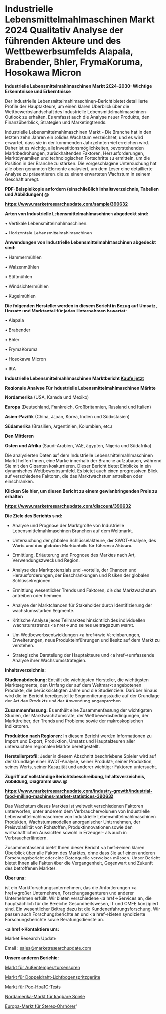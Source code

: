 # Industrielle Lebensmittelmahlmaschinen Markt 2024 Qualitativ Analyse der führenden Akteure und des Wettbewerbsumfelds Alapala, Brabender, Bhler, FrymaKoruma, Hosokawa Micron

<strong>Industrielle Lebensmittelmahlmaschinen Markt 2024-2030: Wichtige Erkenntnisse und Erkenntnisse</strong>

Der Industrielle Lebensmittelmahlmaschinen-Bericht bietet detaillierte Profile der Hauptakteure, um einen klaren Überblick über die Wettbewerbslandschaft des Industrielle Lebensmittelmahlmaschinen-Outlook zu erhalten. Es umfasst auch die Analyse neuer Produkte, den Finanzüberblick, Strategien und Marketingtrends.

Industrielle Lebensmittelmahlmaschinen Markt - Die Branche hat in den letzten zehn Jahren ein solides Wachstum verzeichnet, und es wird erwartet, dass sie in den kommenden Jahrzehnten viel erreichen wird. Daher ist es wichtig, alle Investitionsmöglichkeiten, bevorstehenden Marktbedrohungen, zurückhaltenden Faktoren, Herausforderungen, Marktdynamiken und technologischen Fortschritte zu ermitteln, um die Position in der Branche zu stärken. Die vorgeschlagene Untersuchung hat alle oben genannten Elemente analysiert, um dem Leser eine detaillierte Analyse zu präsentieren, die zu einem erwarteten Wachstum in seinem Geschäft anregt.



<strong><b>PDF-Beispielkopie anfordern (einschließlich Inhaltsverzeichnis, Tabellen und Abbildungen) @ </b></strong>

<strong><a href=https://www.marketresearchupdate.com/sample/390632>

<strong>https://www.marketresearchupdate.com/sample/390632</u></a></strong></strong>



<strong>Arten von Industrielle Lebensmittelmahlmaschinen abgedeckt sind:</strong>

• Vertikale Lebensmittelmahlmaschinen.

• Horizontale Lebensmittelmahlmaschinen



<strong>Anwendungen von Industrielle Lebensmittelmahlmaschinen abgedeckt sind:</strong>

• Hammermühlen

• Walzenmühlen

• Stiftmühlen

• Windsichtermühlen

• Kugelmühlen



<strong>Die folgenden Hersteller werden in diesem Bericht in Bezug auf Umsatz, Umsatz und Marktanteil für jedes Unternehmen bewertet:</strong>

• Alapala

• Brabender

• Bhler

• FrymaKoruma

• Hosokawa Micron

• IKA



<strong>Industrielle Lebensmittelmahlmaschinen Marktbericht <a href=https://www.marketresearchupdate.com/buynow/390632>Kaufe jetzt</a></strong>



<strong>Regionale Analyse Für Industrielle Lebensmittelmahlmaschinen Märkte</strong>



<strong>Nordamerika</strong> (USA, Kanada und Mexiko)



<strong>Europa</strong> (Deutschland, Frankreich, Großbritannien, Russland und Italien)



<strong>Asien-Pazifik</strong> (China, Japan, Korea, Indien und Südostasien)



<strong>Südamerika</strong> (Brasilien, Argentinien, Kolumbien, etc.)



<strong>Den Mittleren</strong> 

<strong>Osten und Afrika</strong> (Saudi-Arabien, VAE, ägypten, Nigeria und Südafrika)

Die analysierten Daten auf dem Industrielle Lebensmittelmahlmaschinen Markt helfen Ihnen, eine Marke innerhalb der Branche aufzubauen, während Sie mit den Giganten konkurrieren. Dieser Bericht bietet Einblicke in ein dynamisches Wettbewerbsumfeld. Es bietet auch einen progressiven Blick auf verschiedene Faktoren, die das Marktwachstum antreiben oder einschränken.



<strong>Klicken Sie hier, um diesen Bericht zu einem gewinnbringenden Preis zu erhalten
</strong>

<strong><a href=https://www.marketresearchupdate.com/discount/390632>https://www.marketresearchupdate.com/discount/390632</b></u></strong></a>



<strong>Die Ziele des Berichts sind:</strong>

- Analyse und Prognose der Marktgröße von Industrielle Lebensmittelmahlmaschinen Branchen auf dem Weltmarkt.

- Untersuchung der globalen Schlüsselakteure, der SWOT-Analyse, des Werts und des globalen Marktanteils für führende Akteure.

- Ermittlung, Erläuterung und Prognose des Marktes nach Art, Verwendungszweck und Region.

- Analyse des Marktpotenzials und -vorteils, der Chancen und Herausforderungen, der Beschränkungen und Risiken der globalen Schlüsselregionen.

- Ermittlung wesentlicher Trends und Faktoren, die das Marktwachstum antreiben oder hemmen.

- Analyse der Marktchancen für Stakeholder durch Identifizierung der wachstumsstarken Segmente.

- Kritische Analyse jedes Teilmarktes hinsichtlich des individuellen Wachstumstrends <a href=>und</a> seines Beitrags zum Markt.

- Um Wettbewerbsentwicklungen <a href=>wie</a> Vereinbarungen, Erweiterungen, neue Produkteinführungen und Besitz auf dem Markt zu verstehen.

- Strategische Darstellung der Hauptakteure und <a href=>umfas</a>sende Analyse ihrer Wachstumsstrategien.



<strong>Inhaltsverzeichnis:</strong>



<strong>Studienabdeckung:</strong> Enthält die wichtigsten Hersteller, die wichtigsten Marktsegmente, den Umfang der auf dem Weltmarkt angebotenen Produkte, die berücksichtigten Jahre und die Studienziele. Darüber hinaus wird die im Bericht bereitgestellte Segmentierungsstudie auf der Grundlage der Art des Produkts und der Anwendung angesprochen.



<strong>Zusammenfassung:</strong> Es enthält eine Zusammenfassung der wichtigsten Studien, der Marktwachstumsrate, der Wettbewerbsbedingungen, der Markttreiber, der Trends und Probleme sowie der makroskopischen Indikatoren.



<strong>Produktion nach Regionen:</strong> In diesem Bericht werden Informationen zu Import und Export, Produktion, Umsatz und Hauptakteuren aller untersuchten regionalen Märkte bereitgestellt.



<strong>Herstellerprofil:</strong> Jeder in diesem Abschnitt beschriebene Spieler wird auf der Grundlage einer SWOT-Analyse, seiner Produkte, seiner Produktion, seines Werts, seiner Kapazität und anderer wichtiger Faktoren untersucht.



<strong><b>Zugriff auf vollständige Berichtsbeschreibung, Inhaltsverzeichnis, Abbildung, Diagramm usw. @ </b></strong>

<strong><a href=https://www.marketresearchupdate.com/industry-growth/industrial-food-milling-machines-market-statistices-390632>https://www.marketresearchupdate.com/industry-growth/industrial-food-milling-machines-market-statistices-390632</a></strong>

Das Wachstum dieses Marktes ist weltweit verschiedenen Faktoren unterworfen, unter anderem dem Verbrauchervolumen von Industrielle Lebensmittelmahlmaschinen von Industrielle Lebensmittelmahlmaschinen Produkten, Wachstumsmodellen anorganischer Unternehmen, der Preisvolatilität von Rohstoffen, Produktinnovationen sowie den wirtschaftlichen Aussichten sowohl in Erzeuger- als auch in Verbraucherländern.

Zusammenfassend bietet Ihnen dieser Bericht <a href=>einen</a> klaren Überblick über alle Fakten des Marktes, ohne dass Sie auf einen anderen Forschungsbericht oder eine Datenquelle verweisen müssen. Unser Bericht bietet Ihnen alle Fakten über die Vergangenheit, Gegenwart und Zukunft des betroffenen Marktes.



<strong>Über uns:</strong>

 ist ein Marktforschungsunternehmen, das die Anforderungen <a href=>großer</a> Unternehmen, Forschungsagenturen und anderer Unternehmen erfüllt. Wir bieten verschiedene <a href=>Services</a> an, die hauptsächlich für die Bereiche Gesundheitswesen, IT und CMFE konzipiert sind. Ein wesentlicher Beitrag dazu ist die Kundenerfahrungsforschung. Wir passen auch Forschungsberichte an und <a href=>bieten</a> syndizierte Forschungsberichte sowie Beratungsdienste an.



<strong><a href=>Kontaktiere uns:</a></strong>

Market Research Update

Email : sales@marketresearchupdate.com



<strong>Unsere anderen Berichte:</strong>

<a href=https://www.linkedin.com/pulse/outdoor-temperature-sensors-market-2023-future>Markt für Außentemperatursensoren</a>

<a href=https://www.linkedin.com/pulse/twin-wire-arc-spray-equipment-market-top-leading-vendors>Markt für Doppeldraht-Lichtbogenspritzgeräte</a>

<a href=https://www.linkedin.com/pulse/poc-hba1c-testing-market-sizing-up-anticipating-trends>Markt für Poc-Hba1C-Tests</a>

<a href=https://www.linkedin.com/pulse/north-america-wearable-gaming-market-2023-2030>Nordamerika-Markt für tragbare Spiele</a>

<a href=https://www.linkedin.com/pulse/europe-stereo-earbuds-market-2023-thriving-tremendous>Europa-Markt für Stereo-Ohrhörer</a>"
